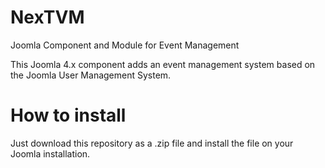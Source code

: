 # NexTVM
Joomla Component and Module for Event Management

This Joomla 4.x component adds an event management system based on the Joomla User Management System.

# How to install

Just download this repository as a .zip file and install the file on your Joomla installation.
